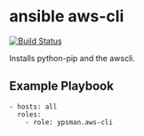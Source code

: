 ansible aws-cli
===============
[![Build Status](https://travis-ci.org/ypsman/ansible-aws-cli.svg?branch=master)](https://travis-ci.org/ypsman/ansible-aws-cli)

Installs python-pip and the awscli.

Example Playbook
----------------

    - hosts: all
      roles:
        - role: ypsman.aws-cli
